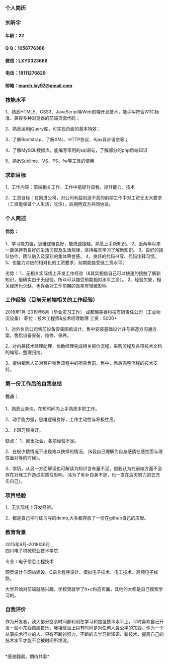 ### 个人简历

### 刘昕宇

#### 年龄：22
#### Q Q：1056776386
#### 微信：LXY0323666
#### 电话：18111276829
#### 邮箱：march.lxy97@gmail.com

### 技能水平
1、熟悉HTML5、CSS3、JavaScript等Web前端开发技术，能手写符合W3C标准、兼容多种浏览器的前端页面代码；

2、熟悉运用jQuery库，可实现页面的基本特效；

3、了解Bootstrap、了解XML、HTTP协议、Ajax异步请求等；

4、了解MySQL数据库，能编写常用的sql语句，了解部分的php后端知识

5、熟悉Sublime、VS、PS、fw等工具的使用

### 求职目标

1、工作内容：前端相关工作，工作中能提升自我，提升能力、技术

2、工资目标：在刚进公司，对公司利益创造不高的前期工作中对工资无太大要求（工资能保证个人生活，吃住），后期再双方共同协谈。

### 个人简述

#### 优势：
1、学习能力强，思维逻辑良好，能快速接触，熟悉上手新知识。
2、近两年以来一直保持有良好的生活习惯及生活规律，坚持每天学习了解新知识。
3、良好的团队协作，团队融入及深刻的集体荣誉感。
4、良好的代码书写、代码注释习惯。
5、也能力对应的相对化的工资要求，前期能接受低工资水平。

劣势：
1、无相关实际线上开发工作经验（&其实相信自己可以快速的接触了解新知识，但确实由于无经验，所以可以接受前期相对水平工资）。
2、经验欠缺，相关经历也欠缺，也许会对工作前期的效率有轻微影响

### 工作经验（目前无前端相关的工作经验）

2018年1月-2019年6月（毕业实习工作）
成都瑞美泰科技有限责任公司（工业物流设备） 
职位：技术工程师&技术经理助理
工资：5000+

1、对外负责公司售前设备安装图纸设计，售中安装基础设计并与建造方沟通方案，售后设备安装、维修、保养。

2、对内兼技术经理助理，协助经理完成相关报价流程，采购流程及各项技术文档的编写、整理归纳。

3、提供销售人员对客户销售流程中的所需售前、售中、售后完整流程的技术支持。

### 第一份工作后的自我总结

#### 优点：
1、熟悉业务快，在短时间内上手熟悉本职工作。

2、动手能力强，思维逻辑良好，工作主动性与积极性高。

3、上班习惯良好。

缺点：
1、刚出社会，各项经验不足。

2、在极少数情况下出现难以抉择的情况。（&我自己理解为自身感情在感性面与理性面对等的时候）。

3、学历。从另一方面解读也可解读为知识含有量不足，但我认为在前端方面不会存在对我工作造成实质性影响。（&为了弥补自身不足，也一直在后天努力的去充实自己）。
<br>
### 项目经验

1、无实际线上开发经验。

2、都是自己平时练习写的demo,大多都存放了一份在github自己的库里。

### 教育背景

2015年9月-2018年6月   
四川电子机械职业技术学院 

专业：电子信息工程技术

网页设计与网站建设、C语言程序设计、模拟电子技术、电工技术、高频电子线路。

大学开始对前端就感兴趣，学校里就学了h+c构造页面，其他的大都是自己摸索学习的。

### 自我评价

作为开发者，我大部分空余时间都利用在学习和加强技术水平上，平时喜欢自己开发一些小东西自娱自乐，我相信世上只有时间是对任何人最公平的东西，作为一个从事技术行业的人，只有不断的努力，不断的去学习新知识、新技术，提高自己的技术水平才能不会被时间所埋没。

<br>
*感谢翻阅，期待共事*
